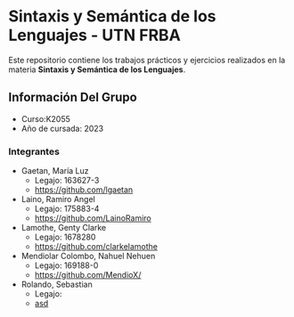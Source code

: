 <!DOCTYPE html>
<html>
<head>
	
</head>
<body>
	<h1>Sintaxis y Semántica de los Lenguajes - UTN FRBA</h1>
  <p>Este repositorio contiene los trabajos prácticos y ejercicios realizados en la materia <strong>Sintaxis y Semántica de los Lenguajes</strong>.</p>

<h2>Información Del Grupo</h2>
<ul>
	<li>Curso:K2055</li>
	<li>Año de cursada: 2023</li>
	
</ul>
<h3>Integrantes</h3>
<ul>
	<li>Gaetan, María Luz<ul>
	<li>Legajo: 163627-3 </li>
	<li><a href="https://github.com/lgaetan" >https://github.com/lgaetan</a> </li>
	</ul></li>
	
<li>Laino, Ramiro Angel<ul>
	<li>Legajo: 175883-4 </li>
	<li><a href="https://github.com/LainoRamiro" >https://github.com/LainoRamiro</a> </li>
	</ul></li>


<li>Lamothe, Genty Clarke<ul>
	<li>Legajo: 1678280  </li>
	<li><a href="https://github.com/clarkelamothe" >https://github.com/clarkelamothe</a> </li>
	</ul></li>

<li>Mendiolar Colombo, Nahuel Nehuen<ul>
	<li>Legajo: 169188-0 </li>
	<li><a href="https://github.com/MendioX/" >https://github.com/MendioX/</a> </li>
	</ul></li>	

<li>Rolando, Sebastian<ul>
	<li>Legajo:  </li>
	<li><a href="asd" >asd</a> </li>
	</ul></li>	
</ul>

</body>
</html>

